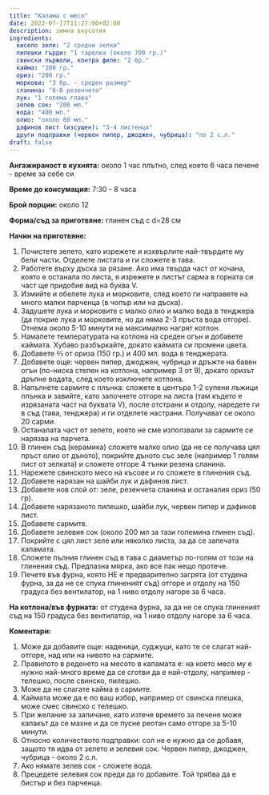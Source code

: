 ```yaml
---
title: "Капама с месо"
date: 2022-07-17T11:27:00+02:00
description: зимна вкусотия
ingredients:
  кисело зеле: "2 средни зелки"
  пилешки гърди: "1 тарелка (около 700 гр.)"
  свински пържоли, контра филе: "2 бр."
  кайма: "200 гр."
  ориз: "200 гр."
  моркови: "3 бр. - среден размер"
  сланина: "6-8 резенчета"
  лук: "1 голяма глава"
  зелев сок: "200 мл."
  вода: "400 мл."
  олио: "около 60 мл."
  дафинов лист (изсушен): "3-4 листенца"
  други подправки (червен пипер, джоджен, чубрица): "по 2 с.л."
draft: false
---
```


**Ангажираност в кухнята:** около 1 час плътно, след което 6 часа печене - време за себе си

**Време до консумация:** 7:30 - 8 часа

**Брой порции:** около 12

**Форма/съд за приготвяне:** глинен съд с d=28 см

**Начин на приготвяне:**

1. Почистете зелето, като изрежете и изхвърлите най-твърдите му бели части. Отделете листата и ги сложете в тава.
2. Работете върху дъска за рязане. Ако има твърда част от кочана, която е останала по листа, я изрежете и листът сарма в горната си част ще придобие вид на буква V. 
3. Измийте и обелете лука и морковите, след което ги направете на много малки парченца (в чопър или на дъска).
4. Задушете лука и морковите с малко олио и малко вода в тенджера (да покрие лука и морковите, но да няма 2-3 пръста вода отгоре). Отнема около 5-10 минути на максимално нагрят котлон. 
5. Намалете температурата на котлона на среден огън и добавете каймата. Хубаво разбъркайте, докато каймата си промени цвета.
6. Добавете ⅔ от ориза (150 гр.) и 400 мл. вода в тенджерата. 
7. Добавете още: червен пипер, джоджен, чубрица и дръжте на бавен огън (по-ниска степен на котлона, например 3 от 9), докато оризът дръпне водата, след което изключете котлона.
8. Напълнете сармите с плънка: сложете в центъра 1-2 супени лъжици плънка и завийте, като започнете отгоре на листа (там където е изрязаната част на буквата V), после отстрани и отдолу, наредете ги в съд (тава, тенджера) и ги отделете настрани. Получават се около 20 сарми.
9. Останалата част от зелето, която не сме използвали за сармите се нарязва на парчета.
10. В глинен съд (керамика) сложете малко олио (да не се получава цял пръст олио от дъното), покрийте дъното със зеле (например 1 голям лист от зелката) и сложете отгоре 4 тънки резена сланина.
11. Нарежете свинското месо на късове и го сложете в глинения съд.
12. Добавете нарязан на шайби лук и дафинов лист.
13. Добавете нов слой от: зеле, резенчета сланина и останалия ориз (50 гр).
14. Добавете нарязаното пилешко, шайби лук, червен пипер и дафинов лист.
15. Добавете сармите.
16. Добавете зелевия сок (около 200 мл за тази големина глинен съд).
17. Покрийте с цял лист зеле или няколко листа, за да се запечата капамата.
18. Сложете пълния глинен съд в тава с диаметър по-голям от този на глинения съд. Предпазна мярка, ако все пак нещо протече.
19. Печете във фурна, която НЕ е предварително загрята (от студена фурна, за да не се спука глиненият съд) отгоре и отдолу на 150 градуса без вентилатор, на 1 ниво отдолу нагоре за 6 часа.


**На котлона/във фурната:** от студена фурна, за да не се спука глиненият съд на 150 градуса без вентилатор, на 1 ниво отдолу нагоре за 6 часа.

**Коментари:** 
1. Може да добавите още: наденици, суджуци, като те се слагат най-отгоре, над или на нивото на сармите.
2. Правилото в реденето на месото в капамата е: на което месо му е нужно най-много време да се сготви да е най-отдолу, например - телешко, после свинско, пилешко.
3. Може да не слагате кайма в сармите. 
4. Каймата може да е по ваш избор, например от свинска плешка, може смес свинско с телешко.
5. При желание за запичане, като изтече времето за печене може капакът да се махне и да се пусне реотан само отгоре за 5-10 минути.
6. Относно количеството подправки: сол не е нужно да се добавя, защото тя идва от зелето и зелевия сок. Червен пипер, джоджен, чубрица - около 2 с.л.
7. Ако нямате зелев сок - сложете вода.
8. Прецедете зелевия сок преди да го добавите. Той трябва да е бистър и без парченца.
